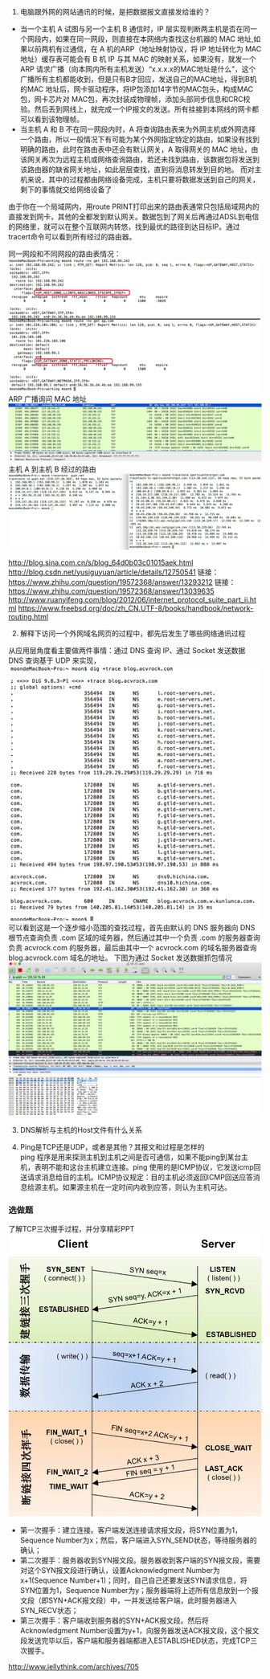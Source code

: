 1. 电脑跟外网的网站通讯的时候，是把数据报文直接发给谁的？   

 *  当一个主机 A 试图与另一个主机 B 通信时，IP 层实现判断两主机是否在同一个网段内，如果在同一网段，则直接在本网络内查找这台机器的 MAC 地址,如果以前两机有过通信，在 A 机的ARP（地址映射协议，将 IP 地址转化为 MAC 地址）缓存表可能会有 B 机 IP 与其 MAC 的映射关系，如果没有，就发一个 ARP 请求广播（向本网内所有主机发送）“x.x.x.x的MAC地址是什么”，这个广播所有主机都能收到，但是只有B才回应，发送自己的MAC地址，得到B机的MAC 地址后，网卡驱动程序，将IP包添加14字节的MAC包头，构成MAC包，网卡芯片对 MAC包，再次封装成物理帧，添加头部同步信息和CRC校验。然后丢到网线上，就完成一个IP报文的发送。所有挂接到本网线的网卡都可以看到该物理帧。 
 *  当主机 A 和 B 不在同一网段内时，A 将查询路由表来为外网主机或外网选择一个路由，所以一般情况下有可能为某个外网指定特定的路由，如果没有找到明确的路由，此时在路由表中还会有默认网关，A 取得网关的 MAC 地址，由该网关再次为远程主机或网络查询路由，若还未找到路由，该数据包将发送到该路由器的缺省网关地址，如此层层查找，直到将消息转发到目的地。 而对主机来说，其中的过程都由网络设备完成，主机只要将数据发送到自己的网关，剩下的事情就交给网络设备了

 由于你在一个局域网内，用route PRINT打印出来的路由表通常只包括局域网内的直接发到网卡，其他的全都发到默认网关。数据包到了网关后再通过ADSL到电信的网络里，就可以在整个互联网内转悠，找到最优的路径到达目标IP。通过tracert命令可以看到所有经过的路由器。 
 
  同一网段和不同网段的路由表情况：
  ![](QQ20170213-223227@2x.png)
  ARP 广播询问 MAC 地址
  ![](QQ20170213-230119@2x.png)
  主机 A 到主机 B 经过的路由
  ![](QQ20170215-225510@2x.png)

http://blog.sina.com.cn/s/blog_64d0b03c01015aek.html
http://blog.csdn.net/yusiguyuan/article/details/12750541
链接：https://www.zhihu.com/question/19572368/answer/13293212
链接：https://www.zhihu.com/question/19572368/answer/13039635
http://www.ruanyifeng.com/blog/2012/06/internet_protocol_suite_part_ii.html
https://www.freebsd.org/doc/zh_CN.UTF-8/books/handbook/network-routing.html

2. 解释下访问一个外网域名网页的过程中，都先后发生了哪些网络通讯过程   


从应用层角度看主要做两件事情：通过 DNS 查询 IP、通过 Socket 发送数据
DNS 查询基于 UDP 来实现，
![](QQ20170215-211314@2x.png)
可以看到这是一个逐步缩小范围的查找过程，首先由默认的 DNS 服务器向 DNS 根节点查询负责 .com 区域的域务器，然后通过其中一个负责 .com 的服务器查询负责 acvrock.com 的服务器，最后由其中一个 acvrock.com 的域名服务器查询 blog.acvrock.com 域名的地址。
下图为通过 Socket 发送数据抓包情况   
![](QQ20170216-225203@2x.png)

3. DNS解析与主机的Host文件有什么关系   


4. Ping是TCP还是UDP，或者是其他？其报文和过程是怎样的   
ping 程序是用来探测主机到主机之间是否可通信，如果不能ping到某台主机，表明不能和这台主机建立连接。ping 使用的是ICMP协议，它发送icmp回送请求消息给目的主机。ICMP协议规定：目的主机必须返回ICMP回送应答消息给源主机。如果源主机在一定时间内收到应答，则认为主机可达。
### 选做题
了解TCP三次握手过程，并分享精彩PPT
![](jellythinkTCP4.jpg)

- 第一次握手：建立连接。客户端发送连接请求报文段，将SYN位置为1，Sequence Number为x；然后，客户端进入SYN_SEND状态，等待服务器的确认；
- 第二次握手：服务器收到SYN报文段。服务器收到客户端的SYN报文段，需要对这个SYN报文段进行确认，设置Acknowledgment Number为x+1(Sequence Number+1)；同时，自己自己还要发送SYN请求信息，将SYN位置为1，Sequence Number为y；服务器端将上述所有信息放到一个报文段（即SYN+ACK报文段）中，一并发送给客户端，此时服务器进入SYN_RECV状态；
- 第三次握手：客户端收到服务器的SYN+ACK报文段。然后将Acknowledgment Number设置为y+1，向服务器发送ACK报文段，这个报文段发送完毕以后，客户端和服务器端都进入ESTABLISHED状态，完成TCP三次握手。

http://www.jellythink.com/archives/705
